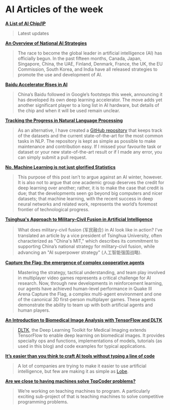 # AI Articles of the week

**[A List of AI Chip/IP](https://basicmi.github.io/Deep-Learning-Processor-List/)**
> Latest updates

**[An Overview of National AI Strategies](https://medium.com/politics-ai/an-overview-of-national-ai-strategies-2a70ec6edfd)**
> The race to become the global leader in artificial intelligence (AI) has officially begun. In the past fifteen months, Canada, Japan, Singapore, China, the UAE, Finland, Denmark, France, the UK, the EU Commission, South Korea, and India have all released strategies to promote the use and development of AI. 

**[Baidu Accelerator Rises in AI](https://www.eetimes.com/document.asp?doc_id=1333449)**
> China’s Baidu followed in Google’s footsteps this week, announcing it has developed its own deep learning accelerator. The move adds yet another significant player to a long list in AI hardware, but details of the chip and when it will be used remain unclear.

**[Tracking the Progress in Natural Language Processing](http://ruder.io/tracking-progress-nlp/)**
> As an alternative, I have created a [GitHub repository](https://github.com/sebastianruder/NLP-progress) that keeps track of the datasets and the current state-of-the-art for the most common tasks in NLP. The repository is kept as simple as possible to make maintenance and contribution easy. If I missed your favourite task or dataset or your new state-of-the-art result or if I made any error, you can simply submit a pull request.

**[No, Machine Learning is not just glorified Statistics](https://towardsdatascience.com/no-machine-learning-is-not-just-glorified-statistics-26d3952234e3)**
> This purpose of this post isn’t to argue against an AI winter, however. It is also not to argue that one academic group deserves the credit for deep learning over another; rather, it is to make the case that credit is due; that the developments seen go beyond big computers and nicer datasets; that machine learning, with the recent success in deep neural networks and related work, represents the world’s foremost frontier of technological progress.

**[Tsinghua's Approach to Military-Civil Fusion in Artificial Intelligence](https://www.battlefieldsingularity.com/musings-1/tsinghua-s-approach-to-military-civil-fusion-in-artificial-intelligence)**
> What does military-civil fusion (军民融合) in AI look like in action? I’ve translated an article by a vice president of Tsinghua University, often characterized as "China's MIT," which describes its commitment to supporting China’s national strategy for military-civil fusion, while advancing an "AI superpower strategy" (人工智能强国战略). 

**[Capture the Flag: the emergence of complex cooperative agents](https://deepmind.com/blog/capture-the-flag/)**
> Mastering the strategy, tactical understanding, and team play involved in multiplayer video games represents a critical challenge for AI research. Now, through new developments in reinforcement learning, our agents have achieved human-level performance in Quake III Arena Capture the Flag, a complex multi-agent environment and one of the canonical 3D first-person multiplayer games. These agents demonstrate the ability to team up with both artificial agents and human players.

**[An Introduction to Biomedical Image Analysis with TensorFlow and DLTK](https://medium.com/tensorflow/an-introduction-to-biomedical-image-analysis-with-tensorflow-and-dltk-2c25304e7c13)**
> [DLTK](https://dltk.github.io/), the Deep Learning Toolkit for Medical Imaging extends TensorFlow to enable deep learning on biomedical images. It provides specialty ops and functions, implementations of models, tutorials (as used in this blog) and code examples for typical applications.

**[It’s easier than you think to craft AI tools without typing a line of code](https://www.theverge.com/2018/6/12/17452742/deep-learning-ai-learn-lobe-made-easy-coding)**
> A lot of companies are trying to make it easier to use artificial intelligence, but few are making it as simple as [Lobe](http://lobe.ai/).

**[Are we close to having machines solve TopCoder problems?](https://medium.com/near-ai/are-we-close-to-having-machines-solve-topcoder-problems-cc86d33c4324)**
> We’re working on teaching machines to program. A particularly exciting sub-project of that is teaching machines to solve competitive programming problems.
